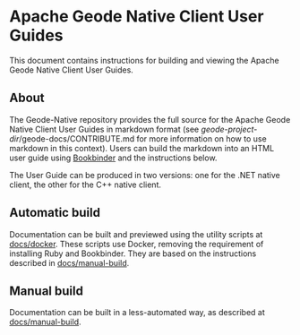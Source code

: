 # Apache Geode Native Client User Guides

This document contains instructions for building and viewing the Apache Geode Native Client User Guides.

<a name="about"></a>
## About

The Geode-Native repository provides the full source for the Apache Geode Native Client User Guides in markdown format (see _geode-project-dir_/geode-docs/CONTRIBUTE.md for more information on how to use markdown in this context). Users can build the markdown into an HTML user guide using [Bookbinder](https://github.com/pivotal-cf/bookbinder) and the instructions below.

The User Guide can be produced in two versions: one for the .NET native client, the other for the C++ native client.

## Automatic build

Documentation can be built and previewed using the utility scripts at [docs/docker](https://github.com/apache/geode-native/tree/develop/docs/docker). These scripts use Docker, removing the requirement of installing Ruby and Bookbinder. They are based on the instructions described in [docs/manual-build](https://github.com/apache/geode-native/tree/develop/manual-build).

## Manual build



Documentation can be built in a less-automated way, as described at [docs/manual-build](https://github.com/apache/geode-native/tree/develop/docs/manual-build).
